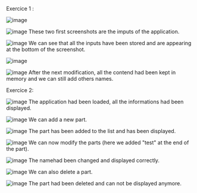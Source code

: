 Exercice 1 :


![image](https://user-images.githubusercontent.com/94619213/223653307-f200bfa1-4397-4623-8424-a6cc8793644f.png)

![image](https://user-images.githubusercontent.com/94619213/223653378-979a5155-7d9d-4147-ab43-809329834b18.png)
These two first screenshots are the imputs of the application.


![image](https://user-images.githubusercontent.com/94619213/223653446-8531a56d-200e-4ed5-ab43-2d9d447f1918.png)
We can see that all the inputs have been stored and are appearing at the bottom of the screenshot.

![image](https://user-images.githubusercontent.com/94619213/223653586-dcc58122-af75-40d6-82d4-bac40b6dcfdb.png)

![image](https://user-images.githubusercontent.com/94619213/223653667-28bfda60-3960-4ec4-97b5-66846d9fc252.png)
After the next modification, all the contend had been kept in memory and we can still add others names.







Exercice 2:

![image](https://user-images.githubusercontent.com/94619213/223653712-a40fe5c6-8d55-4e07-9f4a-f874930cd094.png)
The application had been loaded, all the informations had been displayed.

![image](https://user-images.githubusercontent.com/94619213/223653770-c1e35c77-02cd-4670-bd50-bb7db846accc.png)
We can add a new part.

![image](https://user-images.githubusercontent.com/94619213/223653803-76d09975-dd51-46a0-9563-0d0ecb9c010f.png)
The part has been added to the list and has been displayed.

![image](https://user-images.githubusercontent.com/94619213/223653841-62c6d53a-a97f-4e92-9b5f-a32381abeb81.png)
We can now modify the parts (here we added "test" at the end of the part).

![image](https://user-images.githubusercontent.com/94619213/223653870-e25cd617-0cff-47cc-a5c7-c79698bcbcc3.png)
The namehad been changed and displayed correctly.

![image](https://user-images.githubusercontent.com/94619213/223653913-96266cdd-2e1e-4903-871c-2b116b261ec8.png)
We can also delete a part.

![image](https://user-images.githubusercontent.com/94619213/223653953-85b6ce27-73be-4bff-8fd3-b305749832f1.png)
The part had been deleted and can not be displayed anymore.

